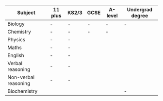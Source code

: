 
<table style="width: 100%" table-layout="fixed">
	<thead>
		<tr>
			<th scope=column>Subject</th>
			<th scope=column>11 plus</th>
			<th scope=column>KS2/3</th>
			<th scope=column>GCSE</th>
			<th scope=column>A-level</th>
			<th scope=column>Undergrad degree</th>
		</tr>
	</thead>
	<tbody>
		<tr>
			<td>Biology</td>
			<td>-</td>
			<td>-</td>
			<td>-</td>
			<td>-</td>
			<td>-</td>
		</tr>
		<tr>
			<td>Chemistry</td>
			<td>-</td>
			<td>-</td>
			<td>-</td>
			<td>-</td>
			<td></td>
		</tr>
		<tr>
			<td>Physics</td>
			<td>-</td>
			<td>-</td>
			<td></td>
			<td></td>
			<td></td>
		</tr>
		<tr>
			<td>Maths</td>
			<td>-</td>
			<td>-</td>
			<td></td>
			<td></td>
			<td></td>
		</tr>
		<tr>
			<td>English</td>
			<td>-</td>
			<td>-</td>
			<td></td>
			<td></td>
			<td></td>
		</tr>
		<tr>
			<td>Verbal reasoning</td>
			<td>-</td>
			<td>-</td>
			<td></td>
			<td></td>
			<td></td>
		</tr>
		<tr>
			<td>Non-verbal reasoning</td>
			<td>-</td>
			<td>-</td>
			<td></td>
			<td></td>
			<td></td>
		</tr>
		<tr>
			<td>Biochemistry</td>
			<td></td>
			<td></td>
			<td></td>
			<td></td>
			<td>-</td>
		</tr>
	</tbody>
</table>


